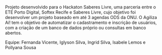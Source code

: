 Projeto desenvolvido para o Hackaton Saberes Livre, uma parceria entre o ETE Porto Digital, Softex Recife e Saberes Livre, cujo objetivo foi desenvolver um projeto baseado em até 3 agendas ODS da ONU.
O Agiliza Aí! tem o objetivo de automatizar o cadastramento e inscrição de usuários, com a criação de um banco de dados próprio ou consultas em banco abertos.

Equipe: Fernanda Vicente, Iglyson Silva, Ingrid Silva, Isabele Lemos e Pollyana Sousa
